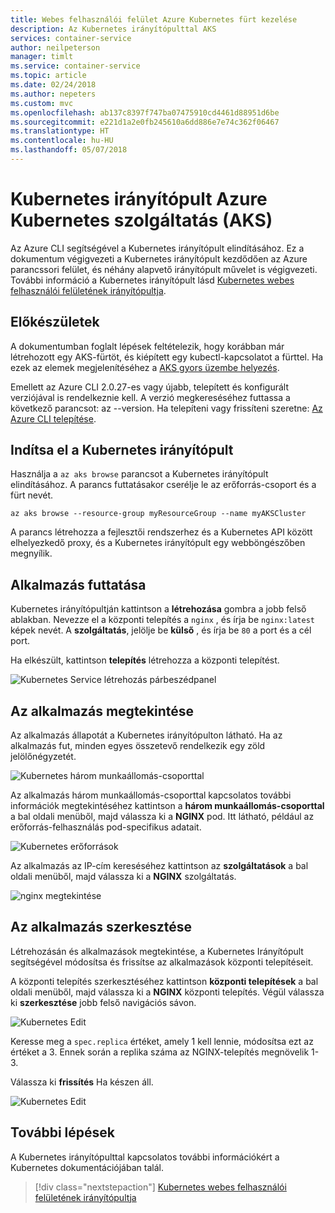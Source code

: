 ```yaml
---
title: Webes felhasználói felület Azure Kubernetes fürt kezelése
description: Az Kubernetes irányítópulttal AKS
services: container-service
author: neilpeterson
manager: timlt
ms.service: container-service
ms.topic: article
ms.date: 02/24/2018
ms.author: nepeters
ms.custom: mvc
ms.openlocfilehash: ab137c8397f747ba07475910cd4461d88951d6be
ms.sourcegitcommit: e221d1a2e0fb245610a6dd886e7e74c362f06467
ms.translationtype: HT
ms.contentlocale: hu-HU
ms.lasthandoff: 05/07/2018
---
```

# <a name="kubernetes-dashboard-with-azure-kubernetes-service-aks"></a>Kubernetes irányítópult Azure Kubernetes szolgáltatás (AKS)

Az Azure CLI segítségével a Kubernetes irányítópult elindításához. Ez a dokumentum végigvezeti a Kubernetes irányítópult kezdődően az Azure parancssori felület, és néhány alapvető irányítópult művelet is végigvezeti. További információ a Kubernetes irányítópult lásd [Kubernetes webes felhasználói felületének irányítópultja][kubernetes-dashboard].

## <a name="before-you-begin"></a>Előkészületek

A dokumentumban foglalt lépések feltételezik, hogy korábban már létrehozott egy AKS-fürtöt, és kiépített egy kubectl-kapcsolatot a fürttel. Ha ezek az elemek megjelenítéséhez a [AKS gyors üzembe helyezés][aks-quickstart].

Emellett az Azure CLI 2.0.27-es vagy újabb, telepített és konfigurált verziójával is rendelkeznie kell. A verzió megkereséséhez futtassa a következő parancsot: az --version. Ha telepíteni vagy frissíteni szeretne: [Az Azure CLI telepítése][install-azure-cli].

## <a name="start-kubernetes-dashboard"></a>Indítsa el a Kubernetes irányítópult

Használja a `az aks browse` parancsot a Kubernetes irányítópult elindításához. A parancs futtatásakor cserélje le az erőforrás-csoport és a fürt nevét.

```azurecli
az aks browse --resource-group myResourceGroup --name myAKSCluster
```

A parancs létrehozza a fejlesztői rendszerhez és a Kubernetes API között elhelyezkedő proxy, és a Kubernetes irányítópult egy webböngészőben megnyílik.

## <a name="run-an-application"></a>Alkalmazás futtatása

Kubernetes irányítópultján kattintson a **létrehozása** gombra a jobb felső ablakban. Nevezze el a központi telepítés a `nginx` , és írja be `nginx:latest` képek nevét. A **szolgáltatás**, jelölje be **külső** , és írja be `80` a port és a cél port.

Ha elkészült, kattintson **telepítés** létrehozza a központi telepítést.

![Kubernetes Service létrehozás párbeszédpanel](./media/container-service-kubernetes-ui/create-deployment.png)

## <a name="view-the-application"></a>Az alkalmazás megtekintése

Az alkalmazás állapotát a Kubernetes irányítópulton látható. Ha az alkalmazás fut, minden egyes összetevő rendelkezik egy zöld jelölőnégyzetét.

![Kubernetes három munkaállomás-csoporttal](./media/container-service-kubernetes-ui/complete-deployment.png)

Az alkalmazás három munkaállomás-csoporttal kapcsolatos további információk megtekintéséhez kattintson a **három munkaállomás-csoporttal** a bal oldali menüből, majd válassza ki a **NGINX** pod. Itt látható, például az erőforrás-felhasználás pod-specifikus adatait.

![Kubernetes erőforrások](./media/container-service-kubernetes-ui/running-pods.png)

Az alkalmazás az IP-cím kereséséhez kattintson az **szolgáltatások** a bal oldali menüből, majd válassza ki a **NGINX** szolgáltatás.

![nginx megtekintése](./media/container-service-kubernetes-ui/nginx-service.png)

## <a name="edit-the-application"></a>Az alkalmazás szerkesztése

Létrehozásán és alkalmazások megtekintése, a Kubernetes Irányítópult segítségével módosítsa és frissítse az alkalmazások központi telepítéseit.

A központi telepítés szerkesztéséhez kattintson **központi telepítések** a bal oldali menüből, majd válassza ki a **NGINX** központi telepítés. Végül válassza ki **szerkesztése** jobb felső navigációs sávon.

![Kubernetes Edit](./media/container-service-kubernetes-ui/view-deployment.png)

Keresse meg a `spec.replica` értéket, amely 1 kell lennie, módosítsa ezt az értéket a 3. Ennek során a replika száma az NGINX-telepítés megnövelik 1-3.

Válassza ki **frissítés** Ha készen áll.

![Kubernetes Edit](./media/container-service-kubernetes-ui/edit-deployment.png)

## <a name="next-steps"></a>További lépések

A Kubernetes irányítópulttal kapcsolatos további információkért a Kubernetes dokumentációjában talál.

> [!div class="nextstepaction"]
> [Kubernetes webes felhasználói felületének irányítópultja][kubernetes-dashboard]

<!-- LINKS - external -->
[kubernetes-dashboard]: https://kubernetes.io/docs/tasks/access-application-cluster/web-ui-dashboard/

<!-- LINKS - internal -->
[aks-quickstart]: ./kubernetes-walkthrough.md
[install-azure-cli]: /cli/azure/install-azure-cli